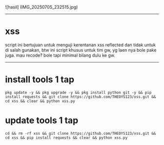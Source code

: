 ![hasil] (IMG_20250705_232515.jpg)

---

# xss
script ini bertujuan untuk menguji kerentanan xss reflected dan tidak untuk di salah gunakan, btw ini script khusus untuk tim gw, yg laen nya bole pake juga. mau recode? bole tapi minimal bilang dulu ke gw. 

---

# install tools 1 tap

```
pkg update -y && pkg upgrade -y && pkg install python git -y && pip install requests && git clone https://github.com/THEOYS123/xss.git && cd xss && clear && python xss.py
```


# update tools 1 tap

```
cd && rm -rf xss && git clone https://github.com/THEOYS123/xss.git && cd xss && pip install requests && clear && python xss.py
```
